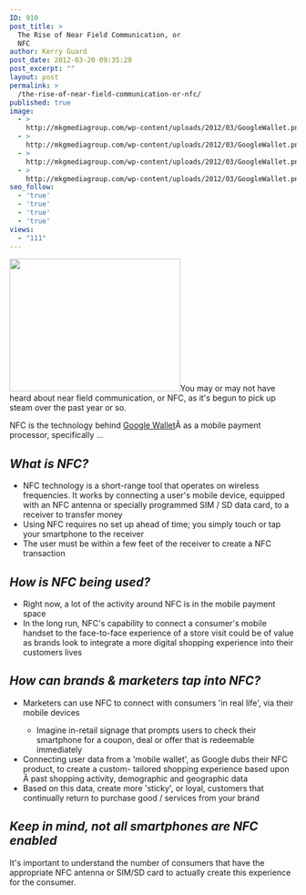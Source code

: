 ```yaml
---
ID: 910
post_title: >
  The Rise of Near Field Communication, or
  NFC
author: Kerry Guard
post_date: 2012-03-20 09:35:28
post_excerpt: ""
layout: post
permalink: >
  /the-rise-of-near-field-communication-or-nfc/
published: true
image:
  - >
    http://mkgmediagroup.com/wp-content/uploads/2012/03/GoogleWallet.png
  - >
    http://mkgmediagroup.com/wp-content/uploads/2012/03/GoogleWallet.png
  - >
    http://mkgmediagroup.com/wp-content/uploads/2012/03/GoogleWallet.png
  - >
    http://mkgmediagroup.com/wp-content/uploads/2012/03/GoogleWallet.png
seo_follow:
  - 'true'
  - 'true'
  - 'true'
  - 'true'
views:
  - "111"
---
```

<img class="size-medium wp-image-933 alignleft" title="NFC_visa" src="http://mkgmediagroup.com/wp-content/uploads/2012/03/NFC_visa-300x233.jpg" alt="" width="300" height="233" />You may or may not have heard about near field communication, or NFC, as it's begun to pick up steam over the past year or so.

NFC is the technology behind <a href="http://www.google.com/wallet/" target="_blank">Google Wallet</a>Â as a mobile payment processor, specifically ...
<h2><em>What is NFC?</em></h2>
<ul>
	<li>NFC technology is a short-range tool that operates on wireless frequencies. It works by connecting a user's mobile device, equipped with an NFC antenna or specially programmed SIM / SD data card, to a receiver to transfer money</li>
	<li>Using NFC requires no set up ahead of time; you simply touch or tap your smartphone to the receiver</li>
	<li>The user must be within a few feet of the receiver to create a NFC transaction</li>
</ul>
<h2><em>How is NFC being used?</em></h2>
<ul>
	<li>Right now, a lot of the activity around NFC is in the mobile payment space</li>
	<li>In the long run, NFC's capability to connect a consumer's mobile handset to the face-to-face experience of a store visit could be of value as brands look to integrate a more digital shopping experience into their customers lives</li>
</ul>
<h2><em>How can brands &amp; marketers tap into NFC?</em></h2>
<ul>
	<li>Marketers can use NFC to connect with consumers 'in real life', via their mobile devices</li>
<ul>
	<li>Imagine in-retail signage that prompts users to check their smartphone for a coupon, deal or offer that is redeemable immediately</li>
</ul>
	<li>Connecting user data from a 'mobile wallet', as Google dubs their NFC product, to create a custom- tailored shopping experience based upon Â past shopping activity, demographic and geographic data</li>
	<li>Based on this data, create more 'sticky', or loyal, customers that continually return to purchase good / services from your brand</li>
</ul>
<h2><em>Keep in mind, not all smartphones are NFC enabled</em></h2>
It's important to understand the number of consumers that have the appropriate NFC antenna or SIM/SD card to actually create this experience for the consumer.